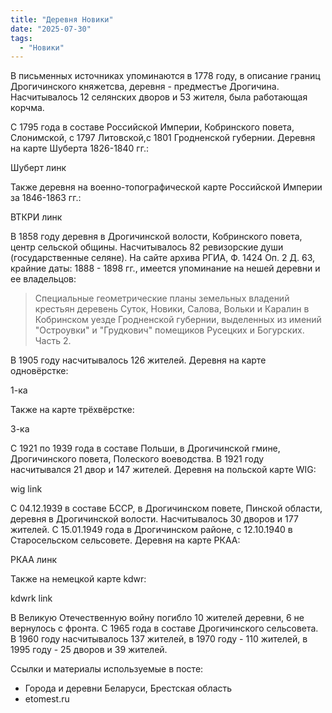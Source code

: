 ```yaml
---
title: "Деревня Новики"
date: "2025-07-30"
tags: 
  - "Новики"
---
```


В письменных источниках упоминаются в 1778 году, в описание границ Дрогичинского княжетсва, деревня - предместъе Дрогичина. Насчитывалось 12 селянских дворов и 53 жителя, была работающая корчма.

С 1795 года в составе Российской Империи, Кобринского повета, Слонимской, с 1797 Литовской,с 1801 Гродненской губернии. Деревня на карте Шуберта 1826-1840 гг.:

Шуберт линк

Также деревня на военно-топографической карте Российской Империи за 1846-1863 гг.:

ВТКРИ линк

В 1858 году деревня в Дрогичинской волости, Кобринского повета, центр сельской общины. Насчитывалось 82 ревизорские души (государственные селяне). На сайте архива РГИА, Ф. 1424 Оп. 2 Д. 63, крайние даты: 1888 - 1898 гг., имеется упоминание на нешей деревни и ее владельцов:

> Специальные геометрические планы земельных владений крестьян деревень Суток, Новики, Салова, Вольки и Каралин в Кобринском уезде Гродненской губернии, выделенных из имений "Остроувки" и "Грудкович" помещиков Русецких и Богурских. Часть 2. 

В 1905 году насчитывалось 126 жителей. Деревня на карте одновёрстке:

1-ка

Также на карте трёхвёрстке:

3-ка

С 1921 по 1939 года в составе Польши, в Дрогичинской гмине, Дрогичинского повета, Полеского воеводства. В 1921 году насчитывался 21 двор и 147 жителей. Деревня на польской карте WIG:

wig link

С 04.12.1939 в составе БССР, в Дрогичинском повете, Пинской области, деревня в Дрогичинской волости. Насчитывалось 30 дворов и 177 жителей. С 15.01.1949 года в Дрогичинском районе, с 12.10.1940 в Старосельском сельсовете. Деревня на карте РКАА:

РКАА линк

Также на немецкой карте kdwr:

kdwrk link

В Великую Отечественную войну погибло 10 жителей деревни, 6 не вернулось с фронта. С 1965 года в составе Дрогичинского сельсовета. В 1960 году насчитывалось 137 жителей, в 1970 году - 110 жителей, в 1995 году - 25 дворов и 39 жителей.

Ссылки и материалы используемые в посте:
- Города и деревни Беларуси, Брестская область
- etomest.ru 
